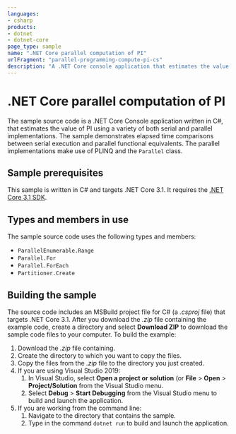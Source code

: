 ```yaml
---
languages:
- csharp
products:
- dotnet
- dotnet-core
page_type: sample
name: ".NET Core parallel computation of PI"
urlFragment: "parallel-programming-compute-pi-cs"
description: "A .NET Core console application that estimates the value of PI using a variety of both serial and parallel implementations."
---
```


# .NET Core parallel computation of PI

The sample source code is a .NET Core Console application written in C#, that estimates the value of PI using a variety of both serial and parallel implementations. The sample demonstrates elapsed time comparisons between serial execution and parallel functional equivalents. The parallel implementations make use of PLINQ and the `Parallel` class.

## Sample prerequisites

This sample is written in C# and targets .NET Core 3.1. It requires the [.NET Core 3.1 SDK](https://dotnet.microsoft.com/download/dotnet-core/3.1).

## Types and members in use

The sample source code uses the following types and members:

- `ParallelEnumerable.Range`
- `Parallel.For`
- `Parallel.ForEach`
- `Partitioner.Create`

## Building the sample

The source code includes an MSBuild project file for C# (a *.csproj* file) that targets .NET Core 3.1. After you download the *.zip* file containing the example code, create a directory and select **Download ZIP** to download the sample code files to your computer. To build the example:

1. Download the *.zip* file containing.
1. Create the directory to which you want to copy the files.
1. Copy the files from the *.zip* file to the directory you just created.
1. If you are using Visual Studio 2019:
   1. In Visual Studio, select **Open a project or solution** (or **File** > **Open** > **Project/Solution** from the Visual Studio menu.
   1. Select **Debug** > **Start Debugging** from the Visual Studio menu to build and launch the application.
1. If you are working from the command line:
   1. Navigate to the directory that contains the sample.
   1. Type in the command `dotnet run` to build and launch the application.
